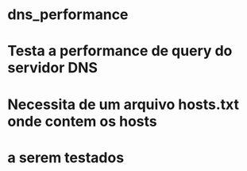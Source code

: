 # dns_performance
# Testa a performance de query do servidor DNS
# Necessita de um arquivo hosts.txt onde contem os hosts
# a serem testados
